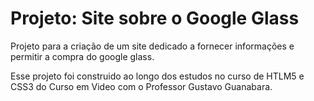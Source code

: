# Projeto: Site sobre o Google Glass

Projeto para a criação de um site dedicado a fornecer informações e permitir a compra do google glass. 

Esse projeto foi construido ao longo dos estudos no curso de HTLM5 e CSS3 do Curso em Video com o Professor Gustavo Guanabara.